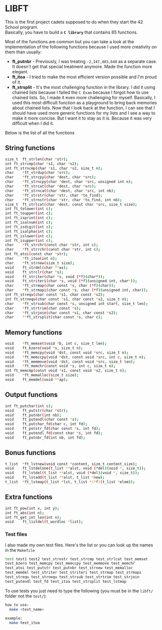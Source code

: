 # LIBFT

This is the first project cadets supposed to do when they start the 42 School program.<br/>
Basically, you have to build a **`C library`** that contains 65 functions.

Most of the functions are common but you can take a look at the implementation of the following functions because I used more creativity on them than usually: 
* **ft_putnbr** - Previously, I was treating `-2,147,483,648` as a separate case. It doesn't get that special treatment anymore. Made the function more elegant. 
* **ft_itoa** - I tried to make the most efficient version possible and I'm proud of it.
* **ft_strsplit** - It's the most challenging function in the library. I did it using chained lists because I failed the `C Exam` because I forgot how to use chained lists. So, I made it even more challenging for myself. Basically, I used this most difficult function as a playground to bring back memories about chained lists. Now that I look back at the function, I can see that I should have used more generic functions for my lists and I see a way to make it more concise. But I want it to stay as it is. Because it was very difficult when I did it.

Below is the list of all the functions

## String functions

```bash
size_t	ft_strlen(char *str);
int	ft_strcmp(char *s1, char *s2);
int	ft_strncmp(char *s1, char *s2, size_t n);
char	*ft_strdup(char *src);
char	*ft_strcpy(char *dest, char *src);
char	*ft_strncpy(char *dest, char *src, unsigned int n);
char	*ft_strcat(char *dest, char *src);
char	*ft_strncat(char *dest, char *src, int nb);
char	*ft_strstr(char *str, char *to_find);
char	*ft_strnstr(char *str, char *to_find, int nb);
size_t	ft_strlcat(char *dest, const char *src, size_t size);
int	ft_tolower(int c);
int	ft_toupper(int c);
int	ft_isprint(int c);
int	ft_isalnum(int c);
int	ft_isdigit(int c);
int	ft_isalpha(int c);
int	ft_islower(int c);
int	ft_isupper(int c);
char	*ft_strchr(const char *str, int c);
char	*ft_strrchr(const char *str, int c);
int	ft_atoi(const char *str);
char	*ft_itoa(int n);
char	*ft_strnew(size_t size);
void	ft_strdel(char **as);
void	ft_strclr(char *s);
void	ft_striter(char *s, void (*f)(char*));
void	ft_striteri(char *s, void (*f)(unsigned int, char*));
char	*ft_strmap(char const *s, char (*f)(char));
char	*ft_strmapi(char const *s, char (*f)(unsigned int, char));
int	ft_strequ(char const *s1, char const *s2);
int	ft_strnequ(char const *s1, char const *s2, size_t n);
char	*ft_strsub(char const *s, unsigned int start, size_t len);
char	*ft_strtrim(char const *s);
char	*ft_strjoin(char const *s1, char const *s2);
char	**ft_strsplit(char const *s, char c);
```

## Memory functions

```bash
void	*ft_memset(void *b, int c, size_t len);
void	ft_bzero(void *s, size_t n);
void	*ft_memcpy(void *dst, const void *src, size_t n);
void	*ft_memccpy(void *dst, const void *src, int c, size_t n);
void	*ft_memmove(void *dst, const void *src, size_t len);
void	*ft_memchr(const void *s, int c, size_t n);
int	ft_memcmp(const void *s1, const void *s2, size_t n);
void	*ft_memalloc(size_t size);
void	ft_memdel(void **ap);
```
## Output functions

```bash
int	ft_putchar(int c);
void	ft_putstr(char *str);
void	ft_putnbr(int nb);
void	ft_putendl(char const *s);
void	ft_putchar_fd(char c, int fd);
void	ft_putstr_fd(char const *s, int fd);
void	ft_putendl_fd(const char *s, int fd);
void	ft_putnbr_fd(int nb, int fd);
```

## Bonus functions

```bash
t_list	*ft_lstnew(void const *content, size_t content_size);
void	ft_lstdelone(t_list **alst, void (*del)(void *, size_t));
void	ft_lstdel(t_list **alst, void (*del)(void *, size_t));
void	ft_lstadd(t_list **alst, t_list *new);
t_list	*ft_lstmap(t_list *lst, t_list *(*f)(t_list *elem));
```
## Extra functions

```bash
int	ft_pow(int x, int y);
int	ft_abs(int n);
int	ft_get_int_len(int n);
void	ft_listdel(t_wordloc *list);
```

### Test files ###

I also made my own test files. Here's the list or you can look up the names in the `Makefile`

```bash
test test1 test2 test_strnstr test_strcmp test_strlcat test_memset
test_bzero test_memcpy test_memccpy test_memmove test_memchr
test_atoi test_putstr test_putnbr test_strnew test_memalloc
test_memdel test_striter test_striteri test_strmap test_strmapi
test_strequ test_strnequ test_strsub test_strtrim test_strjoin
test_putendl test_fd test_itoa test_strsplit test_lstmap
```
To use tests you just need to type the following (you must be in the `libft/` folder not the `test/`):

```bash
how to use:
  make <test_name>
  
example:
  make test_itoa
```
